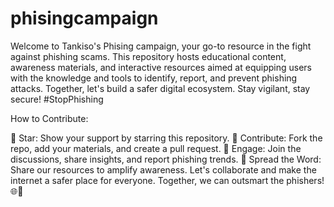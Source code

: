 # phisingcampaign
Welcome to Tankiso's Phising campaign, your go-to resource in the fight against phishing scams. This repository hosts educational content, awareness materials, and interactive resources aimed at equipping users with the knowledge and tools to identify, report, and prevent phishing attacks. Together, let's build a safer digital ecosystem. Stay vigilant, stay secure! #StopPhishing

How to Contribute:

🌟 Star: Show your support by starring this repository.
🐛 Contribute: Fork the repo, add your materials, and create a pull request.
💬 Engage: Join the discussions, share insights, and report phishing trends.
🚀 Spread the Word: Share our resources to amplify awareness.
Let's collaborate and make the internet a safer place for everyone. Together, we can outsmart the phishers! 🌐🔐
